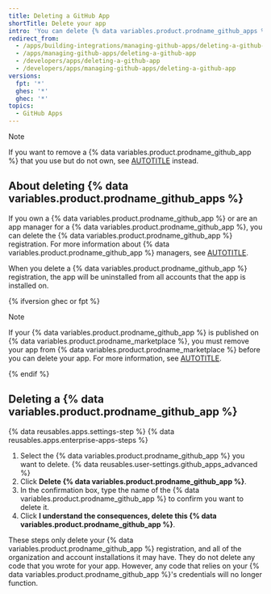 ```yaml
---
title: Deleting a GitHub App
shortTitle: Delete your app
intro: 'You can delete {% data variables.product.prodname_github_apps %} that you own if you no longer want to use or maintain the app.'
redirect_from:
  - /apps/building-integrations/managing-github-apps/deleting-a-github-app
  - /apps/managing-github-apps/deleting-a-github-app
  - /developers/apps/deleting-a-github-app
  - /developers/apps/managing-github-apps/deleting-a-github-app
versions:
  fpt: '*'
  ghes: '*'
  ghec: '*'
topics:
  - GitHub Apps
---
```


> [!NOTE]
> If you want to remove a {% data variables.product.prodname_github_app %} that you use but do not own, see [AUTOTITLE](/apps/using-github-apps/reviewing-and-modifying-installed-github-apps#blocking-access) instead.

## About deleting {% data variables.product.prodname_github_apps %}

If you own a {% data variables.product.prodname_github_app %} or are an app manager for a {% data variables.product.prodname_github_app %}, you can delete the {% data variables.product.prodname_github_app %} registration. For more information about {% data variables.product.prodname_github_app %} managers, see [AUTOTITLE](/apps/maintaining-github-apps/about-github-app-managers).

When you delete a {% data variables.product.prodname_github_app %} registration, the app will be uninstalled from all accounts that the app is installed on.

{% ifversion ghec or fpt %}

> [!NOTE]
> If your {% data variables.product.prodname_github_app %} is published on {% data variables.product.prodname_marketplace %}, you must remove your app from {% data variables.product.prodname_marketplace %} before you can delete your app. For more information, see [AUTOTITLE](/apps/publishing-apps-to-github-marketplace/listing-an-app-on-github-marketplace/deleting-your-github-app-listing-from-github-marketplace).

{% endif %}

## Deleting a {% data variables.product.prodname_github_app %}

{% data reusables.apps.settings-step %}
{% data reusables.apps.enterprise-apps-steps %}
1. Select the {% data variables.product.prodname_github_app %} you want to delete.
{% data reusables.user-settings.github_apps_advanced %}
1. Click **Delete {% data variables.product.prodname_github_app %}**.
1. In the confirmation box, type the name of the {% data variables.product.prodname_github_app %} to confirm you want to delete it.
1. Click **I understand the consequences, delete this {% data variables.product.prodname_github_app %}**.

These steps only delete your {% data variables.product.prodname_github_app %} registration, and all of the organization and account installations it may have. They do not delete any code that you wrote for your app. However, any code that relies on your {% data variables.product.prodname_github_app %}'s credentials will no longer function.
